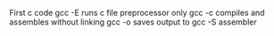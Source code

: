 First c code
gcc -E runs c file preprocessor only
gcc -c compiles and assembles without linking
gcc -o saves output to <file>
gcc -S assembler
